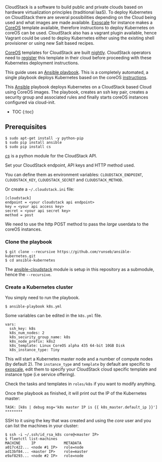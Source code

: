 ---
---

CloudStack is a software to build public and private clouds based on hardware virtualization principles (traditional IaaS). To deploy Kubernetes on CloudStack there are several possibilities depending on the Cloud being used and what images are made available. [Exoscale](http://exoscale.ch) for instance makes a [CoreOS](http://coreos.com) template available, therefore instructions to deploy Kubernetes on coreOS can be used. CloudStack also has a vagrant plugin available, hence Vagrant could be used to deploy Kubernetes either using the existing shell provisioner or using new Salt based recipes.

[CoreOS](http://coreos.com) templates for CloudStack are built [nightly](http://stable.release.core-os.net/amd64-usr/current/). CloudStack operators need to [register](http://docs.cloudstack.apache.org/projects/cloudstack-administration/en/latest/templates) this template in their cloud before proceeding with these Kubernetes deployment instructions.

This guide uses an [Ansible playbook](https://github.com/runseb/ansible-kubernetes).
This is a completely automated, a single playbook deploys Kubernetes based on the coreOS [instructions](/docs/getting-started-guides/coreos/coreos_multinode_cluster).


This [Ansible](http://ansibleworks.com) playbook deploys Kubernetes on a CloudStack based Cloud using CoreOS images. The playbook, creates an ssh key pair, creates a security group and associated rules and finally starts coreOS instances configured via cloud-init.



* TOC
{:toc}

## Prerequisites

    $ sudo apt-get install -y python-pip
    $ sudo pip install ansible
    $ sudo pip install cs

[_cs_](https://github.com/exoscale/cs) is a python module for the CloudStack API.

Set your CloudStack endpoint, API keys and HTTP method used.

You can define them as environment variables: `CLOUDSTACK_ENDPOINT`, `CLOUDSTACK_KEY`, `CLOUDSTACK_SECRET` and `CLOUDSTACK_METHOD`.

Or create a `~/.cloudstack.ini` file:

    [cloudstack]
    endpoint = <your cloudstack api endpoint>
    key = <your api access key>
    secret = <your api secret key>
    method = post

We need to use the http POST method to pass the _large_ userdata to the coreOS instances.

### Clone the playbook

    $ git clone --recursive https://github.com/runseb/ansible-kubernetes.git
    $ cd ansible-kubernetes

The [ansible-cloudstack](https://github.com/resmo/ansible-cloudstack) module is setup in this repository as a submodule, hence the `--recursive`.

### Create a Kubernetes cluster

You simply need to run the playbook.

    $ ansible-playbook k8s.yml

Some variables can be edited in the `k8s.yml` file.

    vars:
      ssh_key: k8s
      k8s_num_nodes: 2
      k8s_security_group_name: k8s
      k8s_node_prefix: k8s2
      k8s_template: Linux CoreOS alpha 435 64-bit 10GB Disk
      k8s_instance_type: Tiny

This will start a Kubernetes master node and a number of compute nodes (by default 2).
The `instance_type` and `template` by default are specific to [exoscale](http://exoscale.ch), edit them to specify your CloudStack cloud specific template and instance type (i.e service offering).

Check the tasks and templates in `roles/k8s` if you want to modify anything.

Once the playbook as finished, it will print out the IP of the Kubernetes master:

    TASK: [k8s | debug msg='k8s master IP is {{ k8s_master.default_ip }}'] ********

SSH to it using the key that was created and using the _core_ user and you can list the machines in your cluster:

    $ ssh -i ~/.ssh/id_rsa_k8s core@<master IP>
    $ fleetctl list-machines
    MACHINE		IP		       METADATA
    a017c422...	<node #1 IP>   role=node
    ad13bf84...	<master IP>	   role=master
    e9af8293...	<node #2 IP>   role=node